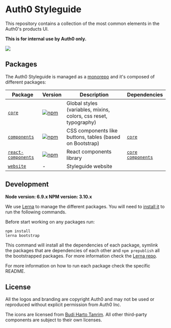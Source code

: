 Auth0 Styleguide
================

This repository contains a collection of the most common elements in the Auth0's products UI.

**This is for internal use by Auth0 only.**

<img src="https://cloud.githubusercontent.com/assets/6318057/21591144/2a1ca1a6-d0e0-11e6-9431-16c56b859b56.png" />


## Packages

The Auth0 Styleguide is managed as a [monorepo](https://github.com/babel/babel/blob/master/doc/design/monorepo.md) and it's composed of different packages:

| Package | Version | Description | Dependencies |
|---------|---------|-------------|--------------|
| [`core`](https://github.com/auth0/styleguide/tree/master/packages/core)    | [![npm](https://img.shields.io/npm/v/@auth0/styleguide-core.svg?maxAge=86400)](https://www.npmjs.com/package/@auth0/styleguide-core)   | Global styles (variables, mixins, colors, css reset, typography) | |
| [`components`](https://github.com/auth0/styleguide/tree/master/packages/components) | [![npm](https://img.shields.io/npm/v/@auth0/styleguide-components.svg?maxAge=86400)](https://www.npmjs.com/package/@auth0/styleguide-components) | CSS components like buttons, tables (based on Bootstrap) | [`core`](https://github.com/auth0/styleguide/tree/master/packages/core) |
| [`react-components`](https://github.com/auth0/styleguide/tree/master/packages/react-components) | [![npm](https://img.shields.io/npm/v/auth0-styleguide-react-components.svg?maxAge=86400)](https://www.npmjs.com/package/auth0-styleguide-react-components)| React components library |  [`core`](https://github.com/auth0/styleguide/tree/master/packages/core) [`components`](https://github.com/auth0/styleguide/tree/master/packages/components) |
| [`website`](https://github.com/auth0/styleguide/tree/master/packages/website) | - | Styleguide website



## Development

**Node version: 6.9.x NPM version: 3.10.x**

We use [Lerna](https://lernajs.io/) to manage the different packages. You will need to [install it](https://lernajs.io/#getting-started) to run the following commands.

Before start working on any packages run:

```
npm install
lerna bootstrap
```

This command will install all the dependencies of each package, symlink the packages that are dependencies of each other and `npm prepublish` all the bootstrapped packages. For more information check the [Lerna repo](https://github.com/lerna/lerna#bootstrap).

For more information on how to run each package check the specific README.

## License

All the logos and branding are copyright Auth0 and may not be used or reproduced without explicit permission from Auth0 Inc.

The icons are licensed from [Budi Harto Tanrim](http://budicon.buditanrim.co/). All other third-party components are subject to their own licenses.
